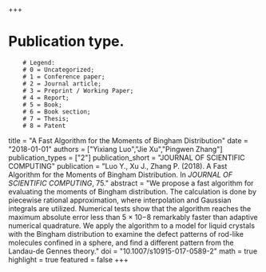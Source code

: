 +++
# Publication type.
        # Legend: 
        # 0 = Uncategorized; 
        # 1 = Conference paper; 
        # 2 = Journal article;
        # 3 = Preprint / Working Paper; 
        # 4 = Report; 
        # 5 = Book; 
        # 6 = Book section;
        # 7 = Thesis; 
        # 8 = Patent
title = "A Fast Algorithm for the Moments of Bingham Distribution"
date = "2018-01-01"
authors = ["Yixiang Luo","Jie Xu","Pingwen Zhang"]
publication_types = ["2"]
publication_short = "JOURNAL OF SCIENTIFIC COMPUTING"
publication = "Luo Y., Xu J., Zhang P. (2018). A Fast Algorithm for the Moments of Bingham Distribution. In _JOURNAL OF SCIENTIFIC COMPUTING_, 75."
abstract = "We propose a fast algorithm for evaluating the moments of Bingham distribution. The calculation is done by piecewise rational approximation, where interpolation and Gaussian integrals are utilized. Numerical tests show that the algorithm reaches the maximum absolute error less than 5 × 10−8 remarkably faster than adaptive numerical quadrature. We apply the algorithm to a model for liquid crystals with the Bingham distribution to examine the defect patterns of rod-like molecules confined in a sphere, and find a different pattern from the Landau-de Gennes theory."
doi = "10.1007/s10915-017-0589-2"
math = true
highlight = true
featured = false
+++